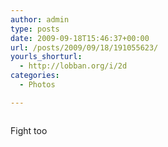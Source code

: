 ```yaml
---
author: admin
type: posts
date: 2009-09-18T15:46:37+00:00
url: /posts/2009/09/18/191055623/
yourls_shorturl:
  - http://lobban.org/i/2d
categories:
  - Photos

---
```

<div class="figure">
  <img src="http://andy.lobban.org/photo/1280/191055623/1/tumblr_kq6btpsxST1qzrl7b" alt="" />
</div>

Fight too